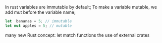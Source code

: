 In rust variables are immutable by default; To make a variable mutable, we add mut before the variable name;

```rust
let  bananas = 5; // immutable
let mut apples = 5; // mutable
```

many new Rust concept: 
let
match
functions
the use of external crates